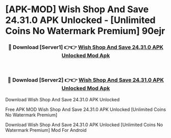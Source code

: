# [APK-MOD] Wish  Shop And Save 24.31.0 APK Unlocked - [Unlimited Coins No Watermark Premium] 90ejr



<div align="center">
<h3>🔴 Download [Server1] 👉👉 <a href="https://momento.my/?title=Wish__Shop_And_Save_24.31.0_APK_Unlocked">Wish  Shop And Save 24.31.0 APK Unlocked Mod Apk</a></h3><br>

<h3>🔴 Download [Server2] 👉👉 <a href="https://momento.my/?title=Wish__Shop_And_Save_24.31.0_APK_Unlocked">Wish  Shop And Save 24.31.0 APK Unlocked Mod Apk</a></h3>
</div>



Download Wish  Shop And Save 24.31.0 APK Unlocked 

Free APK MOD Wish  Shop And Save 24.31.0 APK Unlocked [Unlimited Coins No Watermark Premium]

Download Wish  Shop And Save 24.31.0 APK Unlocked [Unlimited Coins No Watermark Premium] Mod For Android
